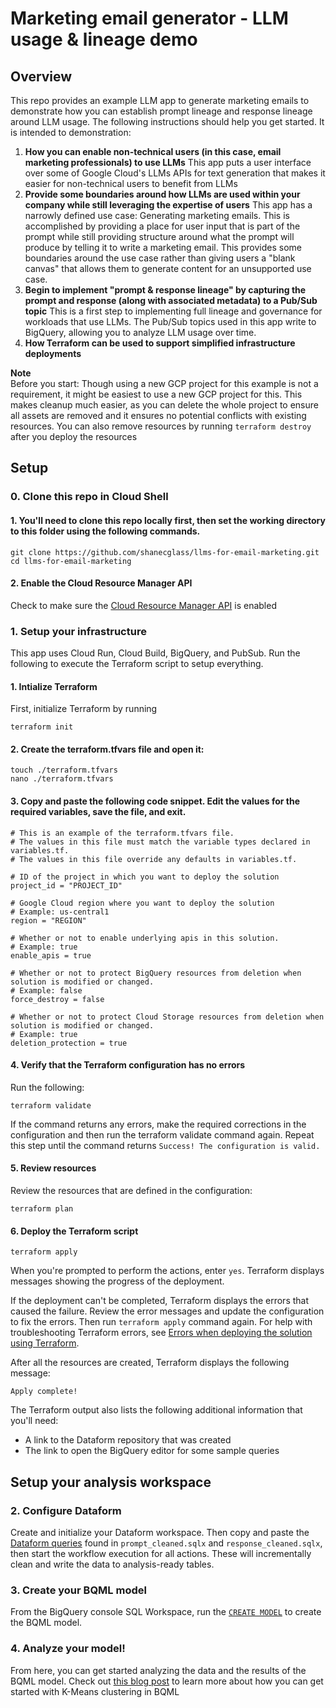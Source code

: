 # Marketing email generator - LLM usage & lineage demo
## Overview
This repo provides an example LLM app to generate marketing emails to demonstrate how you can establish prompt lineage and response lineage around LLM usage. The following instructions should help you get started. It is intended to demonstration:
1. **How you can enable non-technical users (in this case, email marketing professionals) to use LLMs**
This app puts a user interface over some of Google Cloud's LLMs APIs for text generation that makes it easier for non-technical users to benefit from LLMs
2. **Provide some boundaries around how LLMs are used within your company while still leveraging the expertise of users**
This app has a narrowly defined use case: Generating marketing emails. This is accomplished by providing a place for user input that is part of the prompt while still providing structure around what the prompt will produce by telling it to write a marketing email. This provides some boundaries around the use case rather than giving users a "blank canvas" that allows them to generate content for an unsupported use case.
3. **Begin to implement "prompt & response lineage" by capturing the prompt and response (along with associated metadata) to a Pub/Sub topic**
This is a first step to implementing full lineage and governance for workloads that use LLMs. The Pub/Sub topics used in this app write to BigQuery, allowing you to analyze LLM usage over time.
4. **How Terraform can be used to support simplified infrastructure deployments**

**Note** \
Before you start: Though using a new GCP project for this example is not a requirement, it might be easiest to use a new GCP project for this. This makes cleanup much easier, as you can delete the whole project to ensure all assets are removed and it ensures no potential conflicts with existing resources. You can also remove resources by running `terraform destroy` after you deploy the resources

## Setup
### 0. Clone this repo in Cloud Shell
#### 1. You'll need to clone this repo locally first, then set the working directory to this folder using the following commands.
```
git clone https://github.com/shanecglass/llms-for-email-marketing.git
cd llms-for-email-marketing
```
#### 2. Enable the Cloud Resource Manager API
Check to make sure the [Cloud Resource Manager API](https://console.cloud.google.com/apis/library/cloudresourcemanager.googleapis.com) is enabled

### 1. Setup your infrastructure
This app uses Cloud Run, Cloud Build, BigQuery, and PubSub. Run the following to execute the Terraform script to setup everything.

#### 1. Intialize Terraform
First, initialize Terraform by running
```
terraform init
```

#### 2. Create the terraform.tfvars file and open it:
```
touch ./terraform.tfvars
nano ./terraform.tfvars
```

#### 3. Copy and paste the following code snippet. Edit the values for the required variables, save the file, and exit.

```
# This is an example of the terraform.tfvars file.
# The values in this file must match the variable types declared in variables.tf.
# The values in this file override any defaults in variables.tf.

# ID of the project in which you want to deploy the solution
project_id = "PROJECT_ID"

# Google Cloud region where you want to deploy the solution
# Example: us-central1
region = "REGION"

# Whether or not to enable underlying apis in this solution.
# Example: true
enable_apis = true

# Whether or not to protect BigQuery resources from deletion when solution is modified or changed.
# Example: false
force_destroy = false

# Whether or not to protect Cloud Storage resources from deletion when solution is modified or changed.
# Example: true
deletion_protection = true
```
#### 4. Verify that the Terraform configuration has no errors
Run the following:
```
terraform validate
```
If the command returns any errors, make the required corrections in the configuration and then run the terraform validate command again. Repeat this step until the command returns `Success! The configuration is valid.`

#### 5. Review resources
Review the resources that are defined in the configuration:
```
terraform plan
```

#### 6. Deploy the Terraform script

```
terraform apply
```

When you're prompted to perform the actions, enter `yes`. Terraform displays messages showing the progress of the deployment.

If the deployment can't be completed, Terraform displays the errors that caused the failure. Review the error messages and update the configuration to fix the errors. Then run `terraform apply` command again. For help with troubleshooting Terraform errors, see [Errors when deploying the solution using Terraform](https://cloud.google.com/architecture/big-data-analytics/analytics-lakehouse#tf-deploy-errors).

After all the resources are created, Terraform displays the following message:
```
Apply complete!
```

The Terraform output also lists the following additional information that you'll need:
- A link to the Dataform repository that was created
- The link to open the BigQuery editor for some sample queries

## Setup your analysis workspace
### 2. **Configure Dataform**
Create and initialize your Dataform workspace. Then copy and paste the [Dataform queries](./definitions) found in `prompt_cleaned.sqlx` and `response_cleaned.sqlx`, then start the workflow execution for all actions. These will incrementally clean and write the data to analysis-ready tables.

### 3. **Create your BQML model**
From the BigQuery console SQL Workspace, run the [`CREATE MODEL`](./create_kmeans_model.sql) to create the BQML model.

### 4. **Analyze your model!**
From here, you can get started analyzing the data and the results of the BQML model. Check out [this blog post](https://towardsdatascience.com/how-to-use-k-means-clustering-in-bigquery-ml-to-understand-and-describe-your-data-better-c972c6f5733b) to learn more about how you can get started with K-Means clustering in BQML
